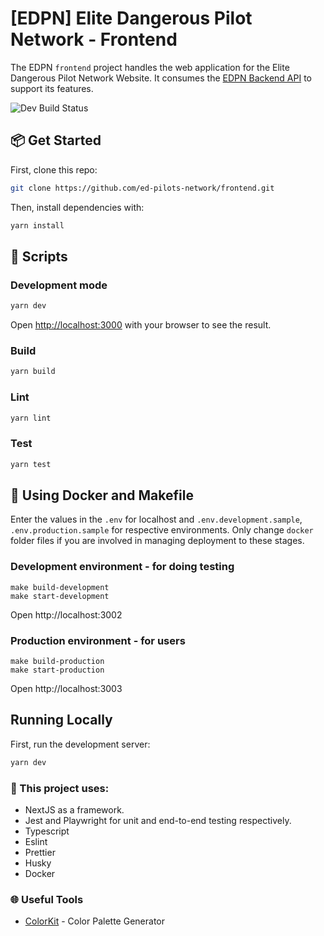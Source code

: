 # [EDPN] Elite Dangerous Pilot Network - Frontend

The EDPN `frontend` project handles the web application for the Elite Dangerous Pilot Network Website. It consumes the [EDPN Backend API](https://github.com/ed-pilots-network/backend) to support its features.

![Dev Build Status](https://github.com/ed-pilots-network/frontend/actions/workflows/build-deploy.yaml/badge.svg?branch=development)

## 📦 Get Started

First, clone this repo:

```bash
git clone https://github.com/ed-pilots-network/frontend.git
```

Then, install dependencies with:

```bash
yarn install
```

## 📝 Scripts

### Development mode

```bash
yarn dev
```

Open [http://localhost:3000](http://localhost:3000) with your browser to see the result.

### Build

```bash
yarn build
```

### Lint

```bash
yarn lint
```

### Test

```bash
yarn test
```

## 🐳 Using Docker and Makefile

Enter the values in the `.env` for localhost and `.env.development.sample`, `.env.production.sample` for respective environments. Only change `docker` folder files if you are involved in managing deployment to these stages.

### Development environment - for doing testing

```
make build-development
make start-development
```

Open http://localhost:3002

### Production environment - for users

```
make build-production
make start-production
```

Open http://localhost:3003

## Running Locally

First, run the development server:

```bash
yarn dev
```

### 🧰 This project uses:

- NextJS as a framework.
- Jest and Playwright for unit and end-to-end testing respectively.
- Typescript
- Eslint
- Prettier
- Husky
- Docker

### 🌐 Useful Tools
- [ColorKit](https://colorkit.co/color-palette-generator/272f33-4e5d66-9BB9CB-cddce5-e6eef2/) - Color Palette Generator